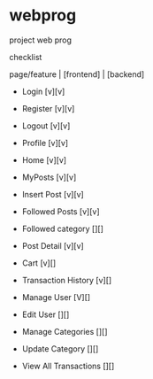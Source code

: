 # webprog
project web prog

checklist

page/feature | [frontend] | [backend]

- Login  [v][v]
- Register  [v][v]
- Logout  [v][v]
- Profile [v][v]

- Home [v][v]
- MyPosts [v][v]
- Insert Post [v][v]
- Followed Posts [v][v]
- Followed category [][]
- Post Detail [v][v]

- Cart [v][]
- Transaction History [v][]

- Manage User [V][]
- Edit User [][]
- Manage Categories [][]
- Update Category [][]
- View All Transactions [][]